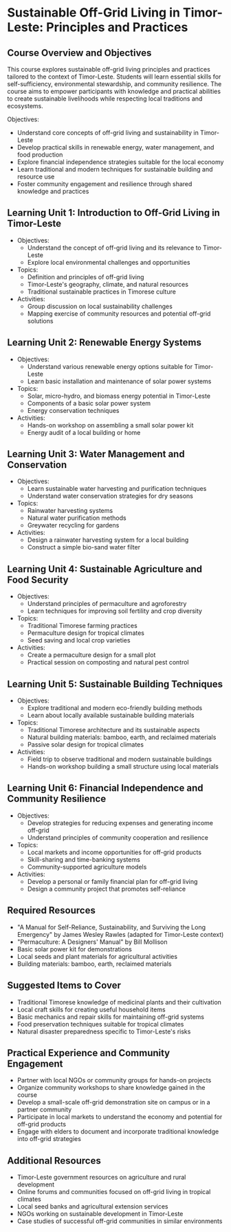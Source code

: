 # Sustainable Off-Grid Living in Timor-Leste: Principles and Practices

## Course Overview and Objectives

This course explores sustainable off-grid living principles and practices tailored to the context of Timor-Leste. Students will learn essential skills for self-sufficiency, environmental stewardship, and community resilience. The course aims to empower participants with knowledge and practical abilities to create sustainable livelihoods while respecting local traditions and ecosystems.

Objectives:
- Understand core concepts of off-grid living and sustainability in Timor-Leste
- Develop practical skills in renewable energy, water management, and food production
- Explore financial independence strategies suitable for the local economy
- Learn traditional and modern techniques for sustainable building and resource use
- Foster community engagement and resilience through shared knowledge and practices

## Learning Unit 1: Introduction to Off-Grid Living in Timor-Leste
- Objectives:
  * Understand the concept of off-grid living and its relevance to Timor-Leste
  * Explore local environmental challenges and opportunities
- Topics:
  * Definition and principles of off-grid living
  * Timor-Leste's geography, climate, and natural resources
  * Traditional sustainable practices in Timorese culture
- Activities:
  * Group discussion on local sustainability challenges
  * Mapping exercise of community resources and potential off-grid solutions

## Learning Unit 2: Renewable Energy Systems
- Objectives:
  * Understand various renewable energy options suitable for Timor-Leste
  * Learn basic installation and maintenance of solar power systems
- Topics:
  * Solar, micro-hydro, and biomass energy potential in Timor-Leste
  * Components of a basic solar power system
  * Energy conservation techniques
- Activities:
  * Hands-on workshop on assembling a small solar power kit
  * Energy audit of a local building or home

## Learning Unit 3: Water Management and Conservation
- Objectives:
  * Learn sustainable water harvesting and purification techniques
  * Understand water conservation strategies for dry seasons
- Topics:
  * Rainwater harvesting systems
  * Natural water purification methods
  * Greywater recycling for gardens
- Activities:
  * Design a rainwater harvesting system for a local building
  * Construct a simple bio-sand water filter

## Learning Unit 4: Sustainable Agriculture and Food Security
- Objectives:
  * Understand principles of permaculture and agroforestry
  * Learn techniques for improving soil fertility and crop diversity
- Topics:
  * Traditional Timorese farming practices
  * Permaculture design for tropical climates
  * Seed saving and local crop varieties
- Activities:
  * Create a permaculture design for a small plot
  * Practical session on composting and natural pest control

## Learning Unit 5: Sustainable Building Techniques
- Objectives:
  * Explore traditional and modern eco-friendly building methods
  * Learn about locally available sustainable building materials
- Topics:
  * Traditional Timorese architecture and its sustainable aspects
  * Natural building materials: bamboo, earth, and reclaimed materials
  * Passive solar design for tropical climates
- Activities:
  * Field trip to observe traditional and modern sustainable buildings
  * Hands-on workshop building a small structure using local materials

## Learning Unit 6: Financial Independence and Community Resilience
- Objectives:
  * Develop strategies for reducing expenses and generating income off-grid
  * Understand principles of community cooperation and resilience
- Topics:
  * Local markets and income opportunities for off-grid products
  * Skill-sharing and time-banking systems
  * Community-supported agriculture models
- Activities:
  * Develop a personal or family financial plan for off-grid living
  * Design a community project that promotes self-reliance

## Required Resources

- "A Manual for Self-Reliance, Sustainability, and Surviving the Long Emergency" by James Wesley Rawles (adapted for Timor-Leste context)
- "Permaculture: A Designers' Manual" by Bill Mollison
- Basic solar power kit for demonstrations
- Local seeds and plant materials for agricultural activities
- Building materials: bamboo, earth, reclaimed materials

## Suggested Items to Cover

- Traditional Timorese knowledge of medicinal plants and their cultivation
- Local craft skills for creating useful household items
- Basic mechanics and repair skills for maintaining off-grid systems
- Food preservation techniques suitable for tropical climates
- Natural disaster preparedness specific to Timor-Leste's risks

## Practical Experience and Community Engagement

- Partner with local NGOs or community groups for hands-on projects
- Organize community workshops to share knowledge gained in the course
- Develop a small-scale off-grid demonstration site on campus or in a partner community
- Participate in local markets to understand the economy and potential for off-grid products
- Engage with elders to document and incorporate traditional knowledge into off-grid strategies

## Additional Resources

- Timor-Leste government resources on agriculture and rural development
- Online forums and communities focused on off-grid living in tropical climates
- Local seed banks and agricultural extension services
- NGOs working on sustainable development in Timor-Leste
- Case studies of successful off-grid communities in similar environments